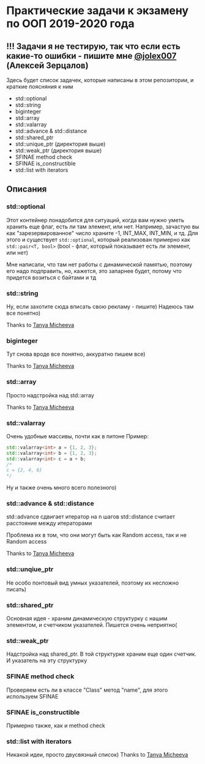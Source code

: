 # Практические задачи к экзамену по ООП 2019-2020 года

## !!! Задачи я не тестирую, так что если есть какие-то ошибки - пишите мне [@jolex007](https://t.me/jolex007) (Алексей Зерцалов)

Здесь будет список задачек, которые написаны в этом репозитории, и краткие поясняния к ним

- std::optional
- std::string
- biginteger
- std::array
- std::valarray
- std::advance & std::distance
- std::shared_ptr
- std::unique_ptr (директория выше)
- std::weak_ptr (директория выше)
- SFINAE method check
- SFINAE is_constructible
- std::list with iterators

## Описания

### std::optional
Этот контейнер понадобится для ситуаций, когда вам нужно уметь хранить еще флаг, есть ли там элемент, или нет. Например, зачастую вы как "зарезервированное" число храните -1, INT_MAX, INT_MIN, и тд. Для этого и существует ```std::optional```, который реализован примерно как ```std::pair<T, bool>``` (bool - флаг, который показывает есть ли элемент, или нет)

Мне написали, что там нет работы с динамической памятью, поэтому его надо подправить, но, кажется, это запарнее будет, потому что придется возиться с байтами и тд

### std::string
Ну, если захотите сюда вписать свою рекламу - пишите) Надеюсь там все понятно)

Thanks to [Tanya Micheeva](https://github.com/tanyaamiheeva)

### biginteger
Тут снова вроде все понятно, аккуратно пишем все)

Thanks to [Tanya Micheeva](https://github.com/tanyaamiheeva)

### std::array
Просто надстройка над std::array

Thanks to [Tanya Micheeva](https://github.com/tanyaamiheeva)

### std::valarray
Очень удобные массивы, почти как в питоне
Пример:
```cpp
std::valarray<int> a = {1, 2, 3};
std::valarray<int> b = {1, 2, 3};
std::valarray<int> c = a + b;
/*
c = {2, 4, 6}
*/
```
Ну и также очень много всего полезного)

### std::advance & std::distance
std::advance сдвигает итератор на n шагов
std::distance считает расстояние между итераторами

Проблема их в том, что они могут быть как Random access, так и не Random access

Thanks to [Tanya Micheeva](https://github.com/tanyaamiheeva)

### std::unqiue_ptr
Не особо понтовый вид умных указателей, поэтому их несложно писать)

### std::shared_ptr
Основная идея - храним динамическую структурку с нашим элементом, и счетчиком указателей. Пишется очень неприятно(

### std::weak_ptr
Надстройка над shared_ptr. В той структурке храним еще один счетчик. И указатель на эту структурку

### SFINAE method check
Проверяем есть ли в классе "Class" метод "name", для этого используем SFINAE

### SFINAE is_constructible
Примерно также, как и method check

### std::list with iterators
Никакой идеи, просто двусвязный список)
Thanks to [Tanya Micheeva](https://github.com/tanyaamiheeva)
